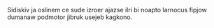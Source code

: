 Sidiskiv ja oslinem ce sude izroer ajazse ilri bi noapto larnocus fipjow dumanaw podmotor jibruk usejeb kagkono.